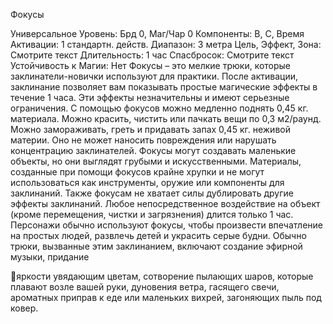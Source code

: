 
Фокусы

Универсальное
Уровень: Брд 0, Маг/Чар 0
Компоненты: В, С,
Время Активации: 1 стандартн. действ.
Диапазон: 3 метра
Цель, Эффект, Зона: Смотрите текст
Длительность: 1 час
Спасбросок: Смотрите текст
Устойчивость к Магии: Нет
Фокусы – это мелкие трюки, которые
заклинатели-новички используют для
практики. После активации, заклинание позволяет вам показывать простые
магические эффекты в течение 1 часа.
Эти эффекты незначительны и имеют
серьезные ограничения. С помощью фокусов можно медленно поднять 0,45 кг.
материала. Можно красить, чистить или
пачкать вещи по 0,3 м2/раунд. Можно
замораживать, греть и придавать запах
0,45 кг. неживой материи. Оно не может
наносить повреждения или нарушать
концентрацию заклинателей. Фокусы
могут создавать маленькие объекты, но
они выглядят грубыми и искусственными. Материалы, созданные при помощи
фокусов крайне хрупки и не могут использоваться как инструменты, оружие
или компоненты для заклинаний. Также
фокусам не хватает силы дублировать
другие эффекты заклинаний. Любое непосредственное воздействие на объект
(кроме перемещения, чистки и загрязнения) длится только 1 час.
Персонажи обычно используют фокусы, чтобы произвести впечатление на
простых людей, развлечь детей и украсить серые будни. Обычно трюки, вызванные этим заклинанием, включают
создание эфирной музыки, придание

яркости увядающим цветам, сотворение
пылающих шаров, которые плавают возле вашей руки, дуновения ветра, гасящего свечи, ароматных приправ к еде или
маленьких вихрей, загоняющих пыль
под ковер.